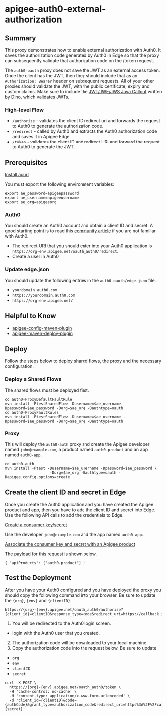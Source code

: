 # apigee-auth0-external-authorization

## Summary
This proxy demonstrates how to enable external authorization with Auth0.  It saves the authorization code generated by Auth0 in Edge so that the proxy can subsequently validate that authorization code on the /token request.

The `auth0-oauth` proxy does not save the JWT as an external access token.  Once the client has the JWT, then they should include that as an `Authorization: Bearer` header on subsequent requests.  All of your other proxies should validate the JWT, with the public certificate, expiry and custom claims.  Make sure to include the [JWT/JWE/JWS Java Callout](https://github.com/apigee/iloveapis2015-jwt-jwe-jws) written by Dino, which validates JWTs.

### High-level Flow
* `/authorize` - validates the client ID redirect uri and forwards the request to Auth0 to generate the authorization code.
* `/redirect` - called by Auth0 and extracts the Auth0 authorization code and saves it in Apigee Edge.
* `/token` - validates the client ID and redirect URI and forward the request to Auth0 to generate the JWT.

## Prerequisites
[Install acurl](http://docs.apigee.com/api-services/content/using-oauth2-security-apigee-edge-management-api#howtogetoauth2tokens)


You must export the following environment variables:
```
export ae_password=apigeepassword
export ae_username=apigeeusername
export ae_org=apigeeorg
```

### Auth0
You should create an Auth0 account and obtain a client ID and secret.
A good starting point is to read this [community article](https://community.apigee.com/articles/42269/auth0-with-apigee.html) if you are not familiar with Auth0.

* The redirect URI that you should enter into your Auth0 application is `https://org-env.apigee.net/oauth_auth0/redirect`.
* Create a user in Auth0

### Update edge.json
You should update the following entries in the `auth0-oauth/edge.json` file.
* `yourdomain.auth0.com`
* `https://yourdomain.auth0.com`
* `https://org-env.apigee.net/`

## Helpful to Know
* [apigee-config-maven-plugin](https://github.com/apigee/apigee-config-maven-plugin)
* [apigee-maven-deploy-plugin](https://github.com/apigee/apigee-deploy-maven-plugin)

## Deploy
Follow the steps below to deploy shared flows, the proxy and the necessary configuration.

### Deploy a Shared Flows
The shared flows must be deployed first.

```
cd auth0-ProxyDefaultFaultRule
mvn install -PtestSharedFlow -Dusername=$ae_username -Dpassword=$ae_password -Dorg=$ae_org -Dauthtype=oauth
cd auth0-ProxyFaultRules
mvn install -PtestSharedFlow -Dusername=$ae_username -Dpassword=$ae_password -Dorg=$ae_org -Dauthtype=oauth
```

### Proxy
This will deploy the `auth0-auth` proxy and create the Apigee developer named `john@example.com`, a product named `auth0-product` and an app named `auth0-app`.  
```
cd auth0-auth
mvn install -Ptest -Dusername=$ae_username -Dpassword=$ae_password \
                    -Dorg=$ae_org -Dauthtype=oauth -Dapigee.config.options=create
```
## Create the client ID and secret in Edge
Once you create the Auth0 application and you have created the Apigee product and app, then you have to add the client ID and secret into Edge. Use the following API calls to add the credentials to Edge.

[Create a consumer key/secret](http://docs.apigee.com/management/apis/post/organizations/%7Borg_name%7D/developers/%7Bdeveloper_email_or_id%7D/apps/%7Bapp_name%7D/keys/create)

Use the developer `john@example.com` and the app named `auth0-app`.

[Associate the consumer key and secret with an Apigee product](http://docs.apigee.com/management/apis/post/organizations/%7Borg_name%7D/developers/%7Bdeveloper_email_or_id%7D/apps/%7Bapp_name%7D/keys/%7Bconsumer_key%7D)

The payload for this request is shown below.
```
{ "apiProducts": ["auth0-product"] }
```


## Test the Deployment
After you have your Auth0 configured and you have deployed the proxy you should copy the following command into your browser.  Be sure to update the `{org}`, `{env}` and `{clientID}`.
```
https://{org}-{env}.apigee.net/oauth_auth0/authorize?{client_id}=clientID&response_type=code&redirect_uri=https://callback.io&scope=openid
```

1. You will be redirected to the Auth0 login screen.
  * login with the Auth0 user that you created.  
2. The authorization code will be downloaded to your local machine.
3. Copy the authorization code into the request below. Be sure to update
  * `org`
  * `env`
  * `clientID`
  * `secret`

```
curl -X POST \
  https://{org}-{env}.apigee.net/oauth_auth0/token \
  -H 'cache-control: no-cache' \
  -H 'content-type: application/x-www-form-urlencoded' \
  -d 'client_id={clientID}&code={authCode}&grant_type=authorization_code&redirect_uri=https%3A%2F%2Fcallback.io&client_secret={secret}'
```
